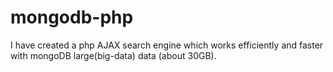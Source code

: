 # mongodb-php
I have created a php AJAX search engine which works efficiently and faster with mongoDB large(big-data) data (about 30GB).
